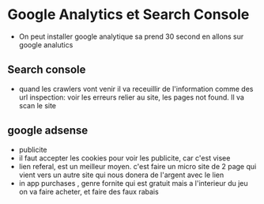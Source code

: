 # Google Analytics et Search Console

- On peut installer google analytique sa prend 30 second en allons sur google analutics

## Search console
- quand les crawlers vont venir il va receuillir de l'information comme des url inspection: voir les erreurs relier au site, les pages not found. Il va scan le site

## google adsense
- publicite
- il faut accepter les cookies pour voir les publicite, car c'est visee 
- lien referal, est un meilleur moyen. c'est faire un micro site de 2 page qui vient vers un autre site qui nous donera de l'argent avec le lien 
- in app purchases , genre fornite qui est gratuit  mais a l'interieur du jeu on va faire acheter, et faire des faux rabais 